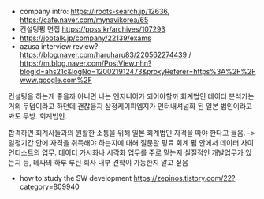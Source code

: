 * company intro: https://iroots-search.jp/12636, https://cafe.naver.com/mynavikorea/65
* 컨설팅펌 면접 https://ppss.kr/archives/107293
* https://jobtalk.jp/company/22139/exams
* azusa interview review? https://blog.naver.com/haruharu83/220562274439 / https://m.blog.naver.com/PostView.nhn?blogId=ahs21c&logNo=120021912473&proxyReferer=https%3A%2F%2Fwww.google.com%2F


컨설팅을 하는게 좋을까 아니면 나는 엔지니어가 되어야할까
회계법인 데이터 분석가는 거의 무덤이라고 하던데 괜찮을지
삼정케이피엠지가 인터내셔널화 된 일본 법인이라고 봐도 무방. 회계법인.

합격하면 회계사들과의 원활한 소통을 위해 일본 회계법인 자격을 따야 한다고 들음. -> 일정기간 안에 자격을 취득해야 하는지에 대해 질문할 핑료
회계 펌 안에서 데이터 사이언티스트의 업무. 데이터 가시화나 시각화 업무를 주로 맡는지 실질적인 개발업무가 있는지 등, 데싸의 하루 루틴
회사 내부 견학이 가능한지 알고 싶음


* how to study the SW development https://zepinos.tistory.com/22?category=809940
